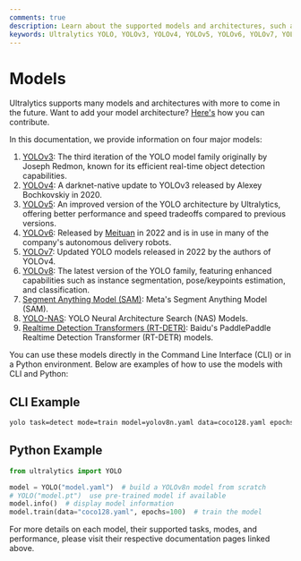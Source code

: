 ```yaml
---
comments: true
description: Learn about the supported models and architectures, such as YOLOv3, YOLOv5, and YOLOv8, and how to contribute your own model to Ultralytics.
keywords: Ultralytics YOLO, YOLOv3, YOLOv4, YOLOv5, YOLOv6, YOLOv7, YOLOv8, SAM, YOLO-NAS, RT-DETR, object detection, instance segmentation, detection transformers, real-time detection, computer vision, CLI, Python
---
```


# Models

Ultralytics supports many models and architectures with more to come in the future. Want to add your model architecture? [Here's](../help/contributing.md) how you can contribute.

In this documentation, we provide information on four major models:

1. [YOLOv3](./yolov3.md): The third iteration of the YOLO model family originally by Joseph Redmon, known for its efficient real-time object detection capabilities.
2. [YOLOv4](./yolov3.md): A darknet-native update to YOLOv3 released by Alexey Bochkovskiy in 2020.
2. [YOLOv5](./yolov5.md): An improved version of the YOLO architecture by Ultralytics, offering better performance and speed tradeoffs compared to previous versions.
3. [YOLOv6](./yolov6.md): Released by [Meituan](https://about.meituan.com/) in 2022 and is in use in many of the company's autonomous delivery robots.
4. [YOLOv7](./yolov7.md): Updated YOLO models released in 2022 by the authors of YOLOv4.
5. [YOLOv8](./yolov8.md): The latest version of the YOLO family, featuring enhanced capabilities such as instance segmentation, pose/keypoints estimation, and classification.
6. [Segment Anything Model (SAM)](./sam.md): Meta's Segment Anything Model (SAM).
7. [YOLO-NAS](./yolo-nas.md): YOLO Neural Architecture Search (NAS) Models.
8. [Realtime Detection Transformers (RT-DETR)](./rtdetr.md): Baidu's PaddlePaddle Realtime Detection Transformer (RT-DETR) models.

You can use these models directly in the Command Line Interface (CLI) or in a Python environment. Below are examples of how to use the models with CLI and Python:

## CLI Example

```bash
yolo task=detect mode=train model=yolov8n.yaml data=coco128.yaml epochs=100
```

## Python Example

```python
from ultralytics import YOLO

model = YOLO("model.yaml")  # build a YOLOv8n model from scratch
# YOLO("model.pt")  use pre-trained model if available
model.info()  # display model information
model.train(data="coco128.yaml", epochs=100)  # train the model
```

For more details on each model, their supported tasks, modes, and performance, please visit their respective documentation pages linked above.